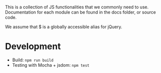 This is a collection of JS functionalities that we commonly need to use. Documentation for each module can be found in the docs folder, or source code.

We assume that $ is a globally accessible alias for jQuery.

# Development

- Build: `npm run build`
- Testing with Mocha + jsdom: `npm test`
